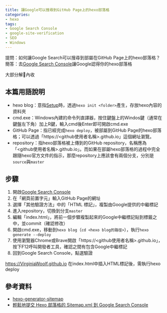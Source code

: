 ```yaml
---
title: 讓Google可以搜尋到GitHub Page上的hexo部落格
categories: 
- hexo
tags:
- Google Search Console
- google-site-verification
- SEO
- Windows
---
```


提問：如何讓Google Search可以搜尋到部屬在GitHub Page上的hexo部落格？
簡答：去[Google Search Console](https://search.google.com/search-console/welcome)讓Google認得你的hexo部落格

大部分解🔫內收

<!-- more -->

## 本篇用語說明
- hexo blog：意指[Setup](https://hexo.io/docs/setup)時，透過`hexo init <folder>`產生，存放hexo內容的資料夾
- cmd.exe：Windows內建的命令列直譯器，按住鍵盤上的Windos鍵（通常在鍵盤左下角）加上R鍵，輸入cmd後Enter即可開啟cmd.exe
- GitHub Page：指已經完成`hexo deploy`，被部屬到GitHub Page的hexo部落格；可以透過「https://<github使用者名稱>.github.io」這個網址瀏覽。
- repository：指hexo部落格被上傳到的GitHub repository，名稱應為「<github使用者名稱>.github.io」。而如果在部屬hexo部落格的過程中完全跟隨hexo官方文件的指示，那麼repository上應該會有兩個分支，分別是`source`與`master`


## 步驟
1. 開啟[Google Search Console](https://search.google.com/search-console/welcome)
1. 在「網頁前置字元」輸入GitHub Page的網址
1. 選擇「其他驗證方法」中的「HTML 標記」，複製由Google提供的中繼標記
1. 進入repository，切換到分支`master`
1. 編輯「index.html」，將前一個步驟複製起來的Google中繼標記貼到<head></head>標籤之中，並commit（確認修改）
1. 開啟cmd.exe，移動到`hexo blog`（`cd <hexo blog的路徑>`），執行`hexo generate --deploy`
1. 使用瀏覽器Chrome或Brave開啟「https://<github使用者名稱>.github.io」，按下F12呼叫開發者工具，確認<head></head>之間有包含Google中繼標記
1. 回到Google Search Console，點選驗證


https://VirginiaWoolf.github.io
在index.html中插入HTML標記後，需執行hexo deploy



## 參考資料
- [hexo-generator-sitemap](https://brooke01.github.io/tecblog/2020/04/26/hexo-generator-sitemap/)
- [輕鬆地提交 Hexo 部落格的 Sitemap.xml 到 Google Search Console](https://askie.today/upload-sitemap-google-search-console-seo-hexo-blog/)